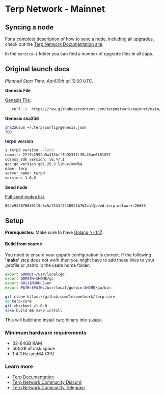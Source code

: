 # Terp Network - Mainnet


## Syncing a node

For a complete description of how to sync a node, including all upgrades, check out the [Terp Network Documentation site]().

In the `morocco-1` folder you can find a number of upgrade files in all caps.

## Original launch docs


_Planned Start Time: April10th  at 12:00 UTC._

**Genesis File**

[Genesis File](/morocco-1/genesis.json):

```bash
   curl -s  https://raw.githubusercontent.com/terpnetwork/mainnet/main/morocco-1/genesis.json >~/.terp/config/genesis.json
```

**Genesis sha256**

```bash
sha256sum ~/.terp/config/genesis.json
TBD

```

**terpd version**

```bash
$ terpd version --long
commit: 22f9b2992a9a113bff7b923f7f39c46ae0f61857
cosmos_sdk_version: v0.47.1
go: go version go1.20.3 linux/amd64
name: terp
server_name: terpd
version: 1.0.0
```
**Seed node**

[Full seed nodes list](/morocco-1/seeds.txt).

```
894e935070030119c5c5a7533f2438957b762da1@seed.terp.network:26656
```

## Setup

**Prerequisites:** Make sure to have [Golang >=1.17](https://golang.org/).

#### Build from source

You need to ensure your gopath configuration is correct. If the following **'make'** step does not work then you might have to add these lines to your .profile or .zshrc in the users home folder:

```bash
export GOROOT=/usr/local/go
export GOPATH=$HOME/go
export GO111MODULE=on
export PATH=$PATH:/usr/local/go/bin:$HOME/go/bin
```

```bash
git clone https://github.com/terpnetwork/terp-core
cd terp-core
git checkout v1.0.0
make build && make install
```

This will build and install `terp` binary into `$GOBIN`.

### Minimum hardware requirements

- 32-64GB RAM
- 500GB of disk space
- 1.4 GHz amd64 CPU

### Learn more

- [Terp Documentation](https://docs.terp.network)
- [Terp Network Community Discord](https://discord.gg/9mFZc4XEDA)
- [Terp Network Community Telegram](https://t.me/+FuFi63JcwuEzNmVh)
